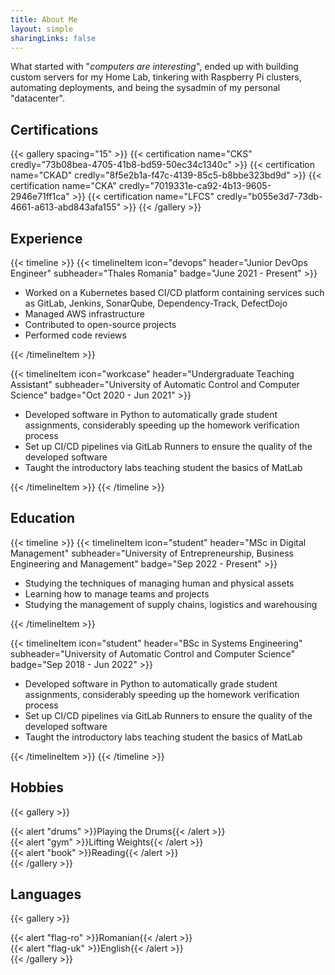 ```yaml
---
title: About Me
layout: simple
sharingLinks: false
---
```


What started with "*computers are interesting*", ended up with building custom servers for my Home Lab, tinkering with Raspberry Pi clusters, automating deployments, and being the sysadmin of my personal "datacenter".

## Certifications

{{< gallery spacing="15" >}}
  {{< certification name="CKS" credly="73b08bea-4705-41b8-bd59-50ec34c1340c" >}}
  {{< certification name="CKAD" credly="8f5e2b1a-f47c-4139-85c5-b8bbe323bd9d" >}}
  {{< certification name="CKA" credly="7019331e-ca92-4b13-9605-2946e71ff1ca" >}}
  {{< certification name="LFCS" credly="b055e3d7-73db-4661-a613-abd843afa155" >}}
{{< /gallery >}}

## Experience

{{< timeline >}}
  {{< timelineItem icon="devops" header="Junior DevOps Engineer" subheader="Thales Romania" badge="June 2021 - Present" >}}
    <ul>
      <li>Worked on a Kubernetes based CI/CD platform containing services such as GitLab, Jenkins, SonarQube, Dependency-Track, DefectDojo</li>
      <li>Managed AWS infrastructure</li>
      <li>Contributed to open-source projects</li>
      <li>Performed code reviews</li>
    </ul>
  {{< /timelineItem >}}

  {{< timelineItem icon="workcase" header="Undergraduate Teaching Assistant" subheader="University of Automatic Control and Computer Science" badge="Oct 2020 - Jun 2021" >}}
    <ul>
      <li>Developed software in Python to automatically grade student assignments, considerably speeding up the homework verification process</li>
      <li>Set up CI/CD pipelines via GitLab Runners to ensure the quality of the developed software</li>
      <li>Taught the introductory labs teaching student the basics of MatLab</li>
    </ul>
  {{< /timelineItem >}}
{{< /timeline >}}

## Education

{{< timeline >}}
  {{< timelineItem icon="student" header="MSc in Digital Management" subheader="University of Entrepreneurship, Business Engineering and Management" badge="Sep 2022 - Present" >}}
    <ul>
      <li>Studying the techniques of managing human and physical assets</li>
      <li>Learning how to manage teams and projects</li>
      <li>Studying the management of supply chains, logistics and warehousing</li>
    </ul>
  {{< /timelineItem >}}

  {{< timelineItem icon="student" header="BSc in Systems Engineering" subheader="University of Automatic Control and Computer Science" badge="Sep 2018 - Jun 2022" >}}
    <ul>
      <li>Developed software in Python to automatically grade student assignments, considerably speeding up the homework verification process</li>
      <li>Set up CI/CD pipelines via GitLab Runners to ensure the quality of the developed software</li>
      <li>Taught the introductory labs teaching student the basics of MatLab</li>
    </ul>
  {{< /timelineItem >}}
{{< /timeline >}}

## Hobbies

{{< gallery >}}
  <div class="grid-w20 md-grid-w45">
    {{< alert "drums" >}}Playing the Drums{{< /alert >}}
  </div>
  <div class="grid-w20 md-grid-w45">
    {{< alert "gym" >}}Lifting Weights{{< /alert >}}
  </div>
  <div class="grid-w20 md-grid-w45">
    {{< alert "book" >}}Reading{{< /alert >}}
  </div>
{{< /gallery >}}

## Languages

{{< gallery >}}
  <div class="grid-w20 md-grid-w45">
    {{< alert "flag-ro" >}}Romanian{{< /alert >}}
  </div>
  <div class="grid-w20 md-grid-w45">
    {{< alert "flag-uk" >}}English{{< /alert >}}
  </div>
{{< /gallery >}}
